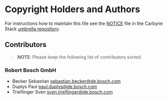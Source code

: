 # Copyright Holders and Authors

For instructions how to maintain this file see the
[NOTICE](https://github.com/carbynestack/carbynestack/blob/master/NOTICE.md)
file in the Carbyne Stack
[umbrella repository](https://github.com/carbynestack/carbynestack).

## Contributors

> **NOTE**: Please keep the following list of contributors sorted.

### Robert Bosch GmbH

- Becker Sebastian <sebastian.becker@de.bosch.com>
- Duplys Paul <paul.duplys@de.bosch.com>
- Trieflinger Sven <sven.trieflinger@de.bosch.com>
